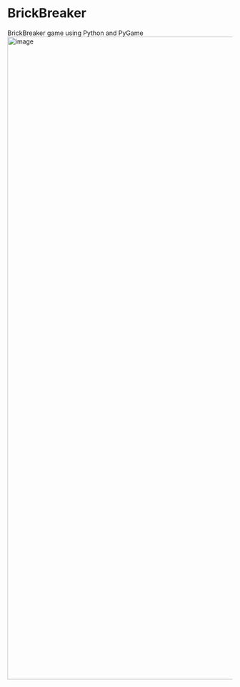 # BrickBreaker
BrickBreaker game using Python and PyGame
<img width="1440" alt="image" src="https://github.com/siiinx10/BrickBreaker/assets/91077872/63ec3e14-89e0-4fd9-b7a5-b25c19b4a9a6">
